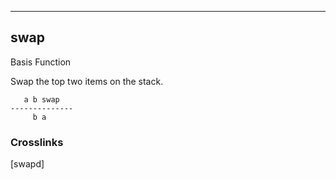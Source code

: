 ------------------------------------------------------------------------

## swap

Basis Function

Swap the top two items on the stack.

       a b swap
    --------------
         b a

### Crosslinks

[swapd]


